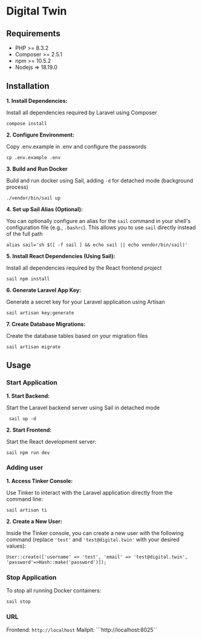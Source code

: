# Digital Twin

## Requirements

- PHP >= 8.3.2
- Composer >= 2.5.1
- npm >= 10.5.2
- Nodejs => 18.19.0

## Installation

**1. Install Dependencies:**

Install all dependencies required by Laravel using Composer

``` compose install ```

**2. Configure Environment:**

Copy .env.example in .env and configure the passwords

``` cp .env.example .env ```

**3. Build and Run Docker**

Build and run docker using Sail, adding ```-d``` for detached mode (background process)

``` ./vendor/bin/sail up ```

**4. Set up Sail Alias (Optional):**

You can optionally configure an alias for the `sail` command in your shell's configuration file (e.g., `.bashrc`). This allows you to use `sail` directly instead of the full path

``` alias sail='sh $([ -f sail ] && echo sail || echo vendor/bin/sail)' ```

**5. Install React Dependencies (Using Sail):**

Install all dependencies required by the React frontend project

``` sail npm install ```

**6. Generate Laravel App Key:**

Generate a secret key for your Laravel application using Artisan

``` sail artisan key:generate ```

**7. Create Database Migrations:**

Create the database tables based on your migration files

``` sail artisan migrate ```

## Usage

### Start Application

**1. Start Backend:**

Start the Laravel backend server using Sail in detached mode

``` sail up -d```

**2. Start Frontend:**

Start the React development server:

``` sail npm run dev ```

### Adding user 

**1. Access Tinker Console:**

Use Tinker to interact with the Laravel application directly from the command line:

``` sail artisan ti ```

**2. Create a New User:**

Inside the Tinker console, you can create a new user with the following command (replace `'test'` and `'test@digital.twin'` with your desired values):

``` User::create(['username' => 'test', 'email' => 'test@digital.twin', 'password'=>Hash::make('password')]); ```

### Stop Application

To stop all running Docker containers:

``` sail stop ```

### URL

Frontend: ```http://localhost```
Mailpit: ```http://localhost:8025``